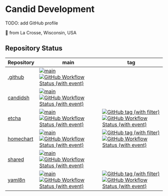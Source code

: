 # Candid Development

TODO: add GitHub profile

👋 from La Crosse, Wisconsin, USA


## Repository Status

| Repository | main | tag |
|-|-|-|
| [.github](https://github.com/candiddev/.github) | [![main](https://img.shields.io/github/last-commit/candiddev/.github/main)](https://github.com/candiddev/.github/commits/main)<br />[![GitHub Workflow Status (with event)](https://img.shields.io/github/actions/workflow/status/candiddev/.github/integration.yaml?label=workflow)](https://github.com/candiddev/.github/actions/workflows/integration.yaml) |
| [candidsh](https://github.com/candiddev/candidsh) | [![main](https://img.shields.io/github/last-commit/candiddev/candidsh/main)](https://github.com/candiddev/candidsh/commits/main)<br />[![GitHub Workflow Status (with event)](https://img.shields.io/github/actions/workflow/status/candiddev/candidsh/integration.yaml?label=workflow)](https://github.com/candiddev/candidsh/actions/workflows/integration.yaml) |
| [etcha](https://github.com/candiddev/etcha) | [![main](https://img.shields.io/github/last-commit/candiddev/etcha/main)](https://github.com/candiddev/etcha/commits/main)<br />[![GitHub Workflow Status (with event)](https://img.shields.io/github/actions/workflow/status/candiddev/etcha/integration.yaml?label=workflow)](https://github.com/candiddev/etcha/actions/workflows/integration.yaml) | [![GitHub tag (with filter)](https://img.shields.io/github/v/tag/candiddev/etcha?filter=v*&label=version)](https://github.com/candiddev/etcha/releases)<br />[![GitHub Workflow Status (with event)](https://img.shields.io/github/actions/workflow/status/candiddev/etcha/tag.yaml?label=workflow)](https://github.com/candiddev/etcha/actions/workflows/tag.yaml) |
| [homechart](https://github.com/candiddev/homechart) | [![main](https://img.shields.io/github/last-commit/candiddev/homechart/main)](https://github.com/candiddev/homechart/commits/main)<br />[![GitHub Workflow Status (with event)](https://img.shields.io/github/actions/workflow/status/candiddev/homechart/integration.yaml?label=workflow)](https://github.com/candiddev/homechart/actions/workflows/integration.yaml) | [![GitHub tag (with filter)](https://img.shields.io/github/v/tag/candiddev/homechart?filter=v*&label=version)](https://github.com/candiddev/homechart/releases)<br />[![GitHub Workflow Status (with event)](https://img.shields.io/github/actions/workflow/status/candiddev/homechart/tag.yaml?label=workflow)](https://github.com/candiddev/homechart/actions/workflows/tag.yaml) |
| [shared](https://github.com/candiddev/shared) | [![main](https://img.shields.io/github/last-commit/candiddev/shared/main)](https://github.com/candiddev/shared/commits/main)<br />[![GitHub Workflow Status (with event)](https://img.shields.io/github/actions/workflow/status/candiddev/shared/integration.yaml?label=workflow)](https://github.com/candiddev/shared/actions/workflows/integration.yaml) |
| [yaml8n](https://github.com/candiddev/yaml8n) | [![main](https://img.shields.io/github/last-commit/candiddev/yaml8n/main)](https://github.com/candiddev/yaml8n/commits/main)<br />[![GitHub Workflow Status (with event)](https://img.shields.io/github/actions/workflow/status/candiddev/yaml8n/integration.yaml?label=workflow)](https://github.com/candiddev/yaml8n/actions/workflows/integration.yaml) | [![GitHub tag (with filter)](https://img.shields.io/github/v/tag/candiddev/yaml8n?filter=v*&label=version)](https://github.com/candiddev/yaml8n/releases)<br />[![GitHub Workflow Status (with event)](https://img.shields.io/github/actions/workflow/status/candiddev/yaml8n/tag.yaml?label=workflow)](https://github.com/candiddev/yaml8n/actions/workflows/tag.yaml) |

